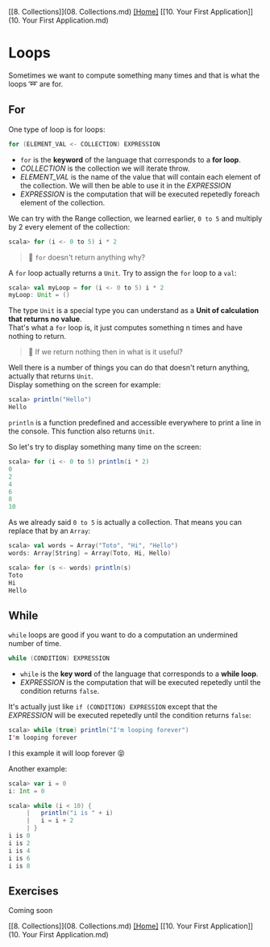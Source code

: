 [[8. Collections]](08. Collections.md) [[Home]](../ReadMe.md) [[10. Your First Application]](10. Your First Application.md)

# Loops

Sometimes we want to compute something many times and that is what the loops :loop: are for.

## For

One type of loop is for loops:
```scala
for (ELEMENT_VAL <- COLLECTION) EXPRESSION
```
* `for` is the **keyword** of the language that corresponds to a **for loop**.
* *COLLECTION* is the collection we will iterate throw.
* *ELEMENT_VAL* is the name of the value that will contain each element of the collection. We will then be able to use it in the *EXPRESSION*
* *EXPRESSION* is the computation that will be executed repetedly foreach element of the collection.

We can try with the Range collection, we learned earlier, `0 to 5` and multiply by 2 every element of the collection:
```scala
scala> for (i <- 0 to 5) i * 2
```

> :raising_hand: `for` doesn't return anything why?

A `for` loop actually returns a `Unit`. Try to assign the `for` loop to a `val`:
```scala
scala> val myLoop = for (i <- 0 to 5) i * 2
myLoop: Unit = ()
```

The type `Unit` is a special type you can understand as a **Unit of calculation that returns no value**.  
That's what a `for` loop is, it just computes something n times and have nothing to return.

> :raising_hand: If we return nothing then in what is it useful?

Well there is a number of things you can do that doesn't return anything, actually that returns `Unit`.  
Display something on the screen for example:
```scala
scala> println("Hello")
Hello
```
`println` is a function predefined and accessible everywhere to print a line in the console. This function also returns `Unit`.

So let's try to display something many time on the screen:
```scala
scala> for (i <- 0 to 5) println(i * 2)
0
2
4
6
8
10
```

As we already said `0 to 5` is actually a collection. That means you can replace that by an `Array`:
```scala
scala> val words = Array("Toto", "Hi", "Hello")
words: Array[String] = Array(Toto, Hi, Hello)

scala> for (s <- words) println(s)
Toto
Hi
Hello
```

## While

`while` loops are good if you want to do a computation an undermined number of time.
```scala
while (CONDITION) EXPRESSION
```
* `while` is the **key word** of the language that corresponds to a **while loop**.
* *EXPRESSION* is the computation that will be executed repetedly until the condition returns `false`.

It's actually just like `if (CONDITION) EXPRESSION` except that the *EXPRESSION* will be executed repetedly until the condition returns `false`:
```scala
scala> while (true) println("I'm looping forever")
I'm looping forever
```
I this example it will loop forever :stuck_out_tongue_closed_eyes:

Another example:
```scala
scala> var i = 0
i: Int = 0

scala> while (i < 10) {
     |   println("i is " + i)
     |   i = i + 2
     | }
i is 0
i is 2
i is 4
i is 6
i is 8
```

## Exercises

Coming soon

[[8. Collections]](08. Collections.md) [[Home]](../ReadMe.md) [[10. Your First Application]](10. Your First Application.md)
